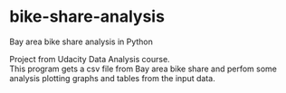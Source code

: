 # bike-share-analysis
Bay area bike share analysis in Python

Project from Udacity Data Analysis course.<br>
This program gets a csv file from Bay area bike share and perfom some analysis plotting graphs and tables from the input data.
